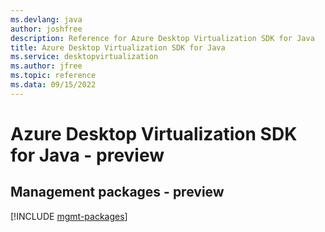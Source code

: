 ```yaml
---
ms.devlang: java
author: joshfree
description: Reference for Azure Desktop Virtualization SDK for Java
title: Azure Desktop Virtualization SDK for Java
ms.service: desktopvirtualization
ms.author: jfree
ms.topic: reference
ms.data: 09/15/2022
---
```

# Azure Desktop Virtualization SDK for Java - preview

## Management packages - preview
[!INCLUDE [mgmt-packages](desktop-virtualization-mgmt-index.md)]